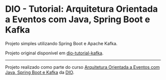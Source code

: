 # DIO - Tutorial: Arquitetura Orientada a Eventos com Java, Spring Boot e Kafka

Projeto simples utilizando Spring Boot e Apache Kafka.

Projeto original disponível em [dio-tutorial-kafka](https://github.com/expertos-tech/dio-tutorial-kafka).

---

Projeto realizado como parte do curso [Arquitetura Orientada a Eventos com Java, Spring Boot e Kafka](https://web.dio.me/course/arquitetura-orientada-a-eventos-com-java-spring-boot-e-kafka/learning/2ca710ba-6a28-481c-a663-6f85aaec329b) da [DIO](https://web.dio.me).
